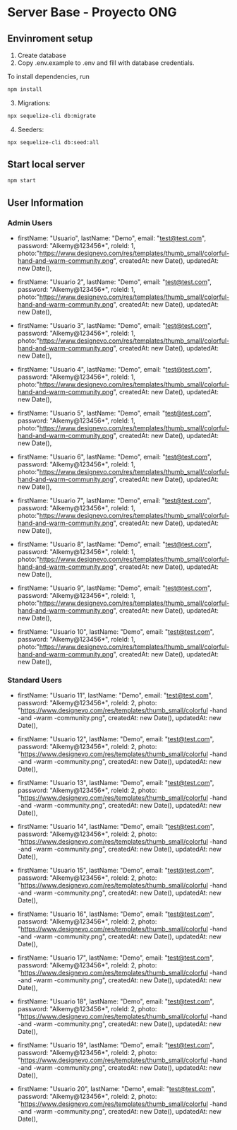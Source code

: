 # Server Base - Proyecto ONG


## Envinroment setup

1) Create database
2) Copy .env.example to .env and fill with database credentials.

To install dependencies, run
``` bash
npm install
```

3) Migrations:
``` bash
npx sequelize-cli db:migrate
```

4) Seeders:
``` bash
npx sequelize-cli db:seed:all
```

## Start local server

``` bash
npm start
```

## User Information

### Admin Users

   - firstName: "Usuario",
     lastName: "Demo",
     email: "test@test.com",
     password: "Alkemy@123456*",
     roleId: 1,
     photo:"https://www.designevo.com/res/templates/thumb_small/colorful-hand-and-warm-community.png",
     createdAt: new Date(),
     updatedAt: new Date(),
  

   - firstName: "Usuario 2",
     lastName: "Demo",
     email: "test@test.com",
     password: "Alkemy@123456*",
     roleId: 1,
     photo:"https://www.designevo.com/res/templates/thumb_small/colorful-hand-and-warm-community.png",
     createdAt: new Date(),
     updatedAt: new Date(),
  

   - firstName: "Usuario 3",
     lastName: "Demo",
     email: "test@test.com",
     password: "Alkemy@123456*",
     roleId: 1,
     photo:"https://www.designevo.com/res/templates/thumb_small/colorful-hand-and-warm-community.png",
     createdAt: new Date(),
     updatedAt: new Date(),
  

   - firstName: "Usuario 4",
     lastName: "Demo",
     email: "test@test.com",
     password: "Alkemy@123456*",
     roleId: 1,
     photo:"https://www.designevo.com/res/templates/thumb_small/colorful-hand-and-warm-community.png",
     createdAt: new Date(),
     updatedAt: new Date(),
  

   - firstName: "Usuario 5",
     lastName: "Demo",
     email: "test@test.com",
     password: "Alkemy@123456*",
     roleId: 1,
     photo:"https://www.designevo.com/res/templates/thumb_small/colorful-hand-and-warm-community.png",
     createdAt: new Date(),
     updatedAt: new Date(),
  

   - firstName: "Usuario 6",
     lastName: "Demo",
     email: "test@test.com",
     password: "Alkemy@123456*",
     roleId: 1,
     photo:"https://www.designevo.com/res/templates/thumb_small/colorful-hand-and-warm-community.png",
     createdAt: new Date(),
     updatedAt: new Date(),
  

   - firstName: "Usuario 7",
     lastName: "Demo",
     email: "test@test.com",
     password: "Alkemy@123456*",
     roleId: 1,
     photo:"https://www.designevo.com/res/templates/thumb_small/colorful-hand-and-warm-community.png",
     createdAt: new Date(),
     updatedAt: new Date(),
  

   - firstName: "Usuario 8",
     lastName: "Demo",
     email: "test@test.com",
     password: "Alkemy@123456*",
     roleId: 1,
     photo:"https://www.designevo.com/res/templates/thumb_small/colorful-hand-and-warm-community.png",
     createdAt: new Date(),
     updatedAt: new Date(),
  

   - firstName: "Usuario 9",
     lastName: "Demo",
     email: "test@test.com",
     password: "Alkemy@123456*",
     roleId: 1,
     photo:"https://www.designevo.com/res/templates/thumb_small/colorful-hand-and-warm-community.png",
     createdAt: new Date(),
     updatedAt: new Date(),
  

   - firstName: "Usuario 10",
     lastName: "Demo",
     email: "test@test.com",
     password: "Alkemy@123456*",
     roleId: 1,
     photo:"https://www.designevo.com/res/templates/thumb_small/colorful-hand-and-warm-community.png",
     createdAt: new Date(),
     updatedAt: new Date(),

### Standard Users

 - firstName: "Usuario 11",
   lastName: "Demo",
   email: "test@test.com",
   password: "Alkemy@123456*",
   roleId: 2,
   photo: "https://www.designevo.com/res/templates/thumb_small/colorful -hand -and -warm -community.png",
   createdAt: new Date(),
   updatedAt: new Date(),
      

 - firstName: "Usuario 12",
   lastName: "Demo",
   email: "test@test.com",
   password: "Alkemy@123456*",
   roleId: 2,
   photo: "https://www.designevo.com/res/templates/thumb_small/colorful -hand -and -warm -community.png",
   createdAt: new Date(),
   updatedAt: new Date(),
      

 - firstName: "Usuario 13",
   lastName: "Demo",
   email: "test@test.com",
   password: "Alkemy@123456*",
   roleId: 2,
   photo: "https://www.designevo.com/res/templates/thumb_small/colorful -hand -and -warm -community.png",
   createdAt: new Date(),
   updatedAt: new Date(),
      

 - firstName: "Usuario 14",
   lastName: "Demo",
   email: "test@test.com",
   password: "Alkemy@123456*",
   roleId: 2,
   photo: "https://www.designevo.com/res/templates/thumb_small/colorful -hand -and -warm -community.png",
   createdAt: new Date(),
   updatedAt: new Date(),
      

 - firstName: "Usuario 15",
   lastName: "Demo",
   email: "test@test.com",
   password: "Alkemy@123456*",
   roleId: 2,
   photo: "https://www.designevo.com/res/templates/thumb_small/colorful -hand -and -warm -community.png",
   createdAt: new Date(),
   updatedAt: new Date(),
      

 - firstName: "Usuario 16",
   lastName: "Demo",
   email: "test@test.com",
   password: "Alkemy@123456*",
   roleId: 2,
   photo: "https://www.designevo.com/res/templates/thumb_small/colorful -hand -and -warm -community.png",
   createdAt: new Date(),
   updatedAt: new Date(),
      

 - firstName: "Usuario 17",
   lastName: "Demo",
   email: "test@test.com",
   password: "Alkemy@123456*",
   roleId: 2,
   photo: "https://www.designevo.com/res/templates/thumb_small/colorful -hand -and -warm -community.png",
   createdAt: new Date(),
   updatedAt: new Date(),
      

 - firstName: "Usuario 18",
   lastName: "Demo",
   email: "test@test.com",
   password: "Alkemy@123456*",
   roleId: 2,
   photo: "https://www.designevo.com/res/templates/thumb_small/colorful -hand -and -warm -community.png",
   createdAt: new Date(),
   updatedAt: new Date(),
      

 - firstName: "Usuario 19",
   lastName: "Demo",
   email: "test@test.com",
   password: "Alkemy@123456*",
   roleId: 2,
   photo: "https://www.designevo.com/res/templates/thumb_small/colorful -hand -and -warm -community.png",
   createdAt: new Date(),
   updatedAt: new Date(),
      

 - firstName: "Usuario 20",
   lastName: "Demo",
   email: "test@test.com",
   password: "Alkemy@123456*",
   roleId: 2,
   photo: "https://www.designevo.com/res/templates/thumb_small/colorful -hand -and -warm -community.png",
   createdAt: new Date(),
   updatedAt: new Date(),     

